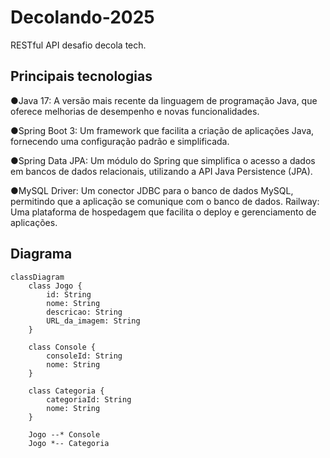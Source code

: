 # Decolando-2025
RESTful API desafio decola tech.
## Principais tecnologias
●Java 17: A versão mais recente da linguagem de programação Java, que oferece melhorias de desempenho e novas funcionalidades.

●Spring Boot 3: Um framework que facilita a criação de aplicações Java, fornecendo uma configuração padrão e simplificada.

●Spring Data JPA: Um módulo do Spring que simplifica o acesso a dados em bancos de dados relacionais, utilizando a API Java Persistence (JPA).

●MySQL Driver: Um conector JDBC para o banco de dados MySQL, permitindo que a aplicação se comunique com o banco de dados.
Railway: Uma plataforma de hospedagem que facilita o deploy e gerenciamento de aplicações.

## Diagrama

```mermaid
classDiagram
    class Jogo {
        id: String
        nome: String
        descricao: String
        URL_da_imagem: String
    }

    class Console {
        consoleId: String
        nome: String
    }

    class Categoria {
        categoriaId: String
        nome: String
    }

    Jogo --* Console
    Jogo *-- Categoria
```
